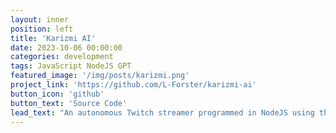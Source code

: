 ```yaml
---
layout: inner
position: left
title: 'Karizmi AI'
date: 2023-10-06 00:00:00
categories: development
tags: JavaScript NodeJS GPT
featured_image: '/img/posts/karizmi.png'
project_link: 'https://github.com/L-Forster/karizmi-ai'
button_icon: 'github'
button_text: 'Source Code'
lead_text: "An autonomous Twitch streamer programmed in NodeJS using the OpenAI API. The name was inspired by Al-Khwarizmi, inventor of the algorithm. It scrapes messages from the Twitch chat and generates a response. It stores the memory of the generated conversation with a maximum length. The personality can be completely personalised to suit the user's desire."
---
```

